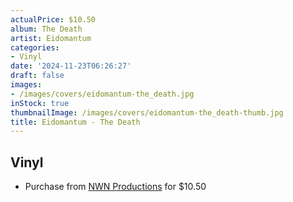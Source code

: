 ```yaml
---
actualPrice: $10.50
album: The Death
artist: Eidomantum
categories:
- Vinyl
date: '2024-11-23T06:26:27'
draft: false
images:
- /images/covers/eidomantum-the_death.jpg
inStock: true
thumbnailImage: /images/covers/eidomantum-the_death-thumb.jpg
title: Eidomantum - The Death
---
```


## Vinyl
* Purchase from [NWN Productions](http://shop.nwnprod.com/index.php?route=product/product&path=76&product_id=34803&sort=pd.name&order=ASC) for $10.50
